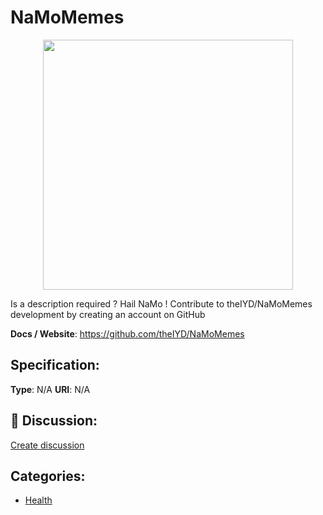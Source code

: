 # NaMoMemes
<p align="center">
    <img width="400" src="https://raw.githubusercontent.com/apis-list/apis-list/apis/namomemes/logo_256x256.png" />
</p>

Is a description required ? Hail NaMo ! Contribute to theIYD/NaMoMemes development by creating an account on GitHub

**Docs / Website**: https://github.com/theIYD/NaMoMemes

## Specification:
**Type**:  N/A 
**URI**:  N/A 

## 💬 Discussion:
[Create discussion](link)

## Categories:
- [Health](https://github.com/apis-list/apis-list#health)





